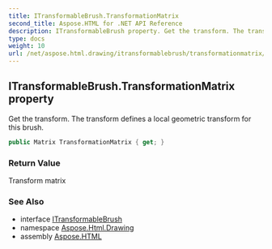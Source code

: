 ```yaml
---
title: ITransformableBrush.TransformationMatrix
second_title: Aspose.HTML for .NET API Reference
description: ITransformableBrush property. Get the transform. The transform defines a local geometric transform for this brush
type: docs
weight: 10
url: /net/aspose.html.drawing/itransformablebrush/transformationmatrix/
---
```

## ITransformableBrush.TransformationMatrix property

Get the transform. The transform defines a local geometric transform for this brush.

```csharp
public Matrix TransformationMatrix { get; }
```

### Return Value

Transform matrix

### See Also

* interface [ITransformableBrush](../)
* namespace [Aspose.Html.Drawing](../../../aspose.html.drawing/)
* assembly [Aspose.HTML](../../../)
